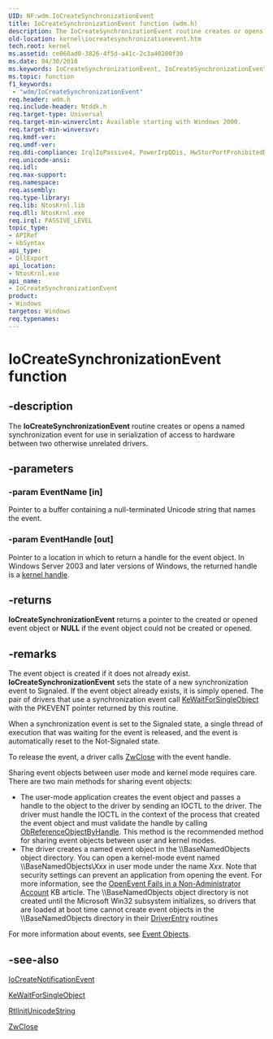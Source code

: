 ```yaml
---
UID: NF:wdm.IoCreateSynchronizationEvent
title: IoCreateSynchronizationEvent function (wdm.h)
description: The IoCreateSynchronizationEvent routine creates or opens a named synchronization event for use in serialization of access to hardware between two otherwise unrelated drivers.
old-location: kernel\iocreatesynchronizationevent.htm
tech.root: kernel
ms.assetid: ce068ad0-3826-4f5d-a41c-2c3a40200f30
ms.date: 04/30/2018
ms.keywords: IoCreateSynchronizationEvent, IoCreateSynchronizationEvent routine [Kernel-Mode Driver Architecture], k104_413cbfff-08a2-44b5-acdc-0e23d382a3d3.xml, kernel.iocreatesynchronizationevent, wdm/IoCreateSynchronizationEvent
ms.topic: function
f1_keywords:
 - "wdm/IoCreateSynchronizationEvent"
req.header: wdm.h
req.include-header: Ntddk.h
req.target-type: Universal
req.target-min-winverclnt: Available starting with Windows 2000.
req.target-min-winversvr: 
req.kmdf-ver: 
req.umdf-ver: 
req.ddi-compliance: IrqlIoPassive4, PowerIrpDDis, HwStorPortProhibitedDDIs
req.unicode-ansi: 
req.idl: 
req.max-support: 
req.namespace: 
req.assembly: 
req.type-library: 
req.lib: NtosKrnl.lib
req.dll: NtosKrnl.exe
req.irql: PASSIVE_LEVEL
topic_type:
- APIRef
- kbSyntax
api_type:
- DllExport
api_location:
- NtosKrnl.exe
api_name:
- IoCreateSynchronizationEvent
product:
- Windows
targetos: Windows
req.typenames: 
---
```


# IoCreateSynchronizationEvent function


## -description


The <b>IoCreateSynchronizationEvent</b> routine creates or opens a named synchronization event for use in serialization of access to hardware between two otherwise unrelated drivers.


## -parameters




### -param EventName [in]

Pointer to a buffer containing a null-terminated Unicode string that names the event.


### -param EventHandle [out]

Pointer to a location in which to return a handle for the event object. In Windows Server 2003 and later versions of Windows, the returned handle is a <a href="https://docs.microsoft.com/windows-hardware/drivers/">kernel handle</a>. 


## -returns



<b>IoCreateSynchronizationEvent</b> returns a pointer to the created or opened event object or <b>NULL</b> if the event object could not be created or opened. 




## -remarks



The event object is created if it does not already exist. <b>IoCreateSynchronizationEvent</b> sets the state of a new synchronization event to Signaled. If the event object already exists, it is simply opened. The pair of drivers that use a synchronization event call <a href="https://docs.microsoft.com/windows-hardware/drivers/ddi/content/wdm/nf-wdm-kewaitforsingleobject">KeWaitForSingleObject</a> with the PKEVENT pointer returned by this routine.

When a synchronization event is set to the Signaled state, a single thread of execution that was waiting for the event is released, and the event is automatically reset to the Not-Signaled state.

To release the event, a driver calls <a href="https://docs.microsoft.com/windows-hardware/drivers/ddi/content/ntifs/nf-ntifs-ntclose">ZwClose</a> with the event handle.

Sharing event objects between user mode and kernel mode requires care. There are two main methods for sharing event objects: 

<ul>
<li>
The user-mode application creates the event object and passes a handle to the object to the driver by sending an IOCTL to the driver. The driver must handle the IOCTL in the context of the process that created the event object and must validate the handle by calling <a href="https://docs.microsoft.com/windows-hardware/drivers/ddi/content/wdm/nf-wdm-obreferenceobjectbyhandle">ObReferenceObjectByHandle</a>. This method is the recommended method for sharing event objects between user and kernel modes.

</li>
<li>
The driver creates a named event object in the \\BaseNamedObjects object directory. You can open a kernel-mode event named \\BaseNamedObjects\<i>Xxx</i> in user mode under the name <i>Xxx</i>. Note that security settings can prevent an application from opening the event. For more information, see the <a href="https://go.microsoft.com/fwlink/p/?linkid=718194">OpenEvent Fails in a Non-Administrator Account</a> KB article. The \\BaseNamedObjects object directory is not created until the Microsoft Win32 subsystem initializes, so drivers that are loaded at boot time cannot create event objects in the \\BaseNamedObjects directory in their <a href="https://docs.microsoft.com/windows-hardware/drivers/storage/driverentry-of-ide-controller-minidriver">DriverEntry</a> routines

</li>
</ul>
For more information about events, see <a href="https://docs.microsoft.com/windows-hardware/drivers/kernel/event-objects">Event Objects</a>. 




## -see-also




<a href="https://docs.microsoft.com/windows-hardware/drivers/ddi/content/wdm/nf-wdm-iocreatenotificationevent">IoCreateNotificationEvent</a>



<a href="https://docs.microsoft.com/windows-hardware/drivers/ddi/content/wdm/nf-wdm-kewaitforsingleobject">KeWaitForSingleObject</a>



<a href="https://docs.microsoft.com/windows-hardware/drivers/ddi/content/wdm/nf-wdm-rtlinitunicodestring">RtlInitUnicodeString</a>



<a href="https://docs.microsoft.com/windows-hardware/drivers/ddi/content/ntifs/nf-ntifs-ntclose">ZwClose</a>
 

 

